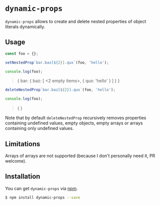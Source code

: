 # `dynamic-props`

`dynamic-props` allows to create and delete nested properties of object literals dynamically.

## Usage

```javascript
const foo = {};

setNestedProp`bar.baz[${2}].qux`(foo, 'hello');

console.log(foo);
```

> { bar: { baz: [ <2 empty items>, { qux: 'hello' } ] } }

```javascript
deleteNestedProp`bar.baz[${2}].qux`(foo, 'hello');

console.log(foo);
```

> { }

Note that by default `deleteNestedProp` recursively removes properties containing undefined values, empty objects, empty arrays or arrays containing only undefined values.

## Limitations

Arrays of arrays are not supported (because I don't personally need it, PR welcome).

## Installation

You can get `dynamic-props` via [npm](http://npmjs.com).

```bash
$ npm install dynamic-props --save
```
